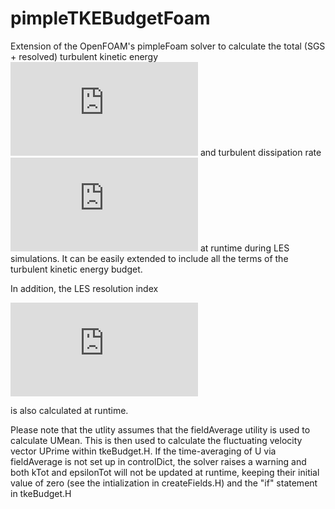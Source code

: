 # pimpleTKEBudgetFoam
Extension of the OpenFOAM's pimpleFoam solver to calculate the total (SGS + resolved) turbulent kinetic energy ![k](http://latex.codecogs.com/gif.latex?k) and turbulent dissipation rate ![$\varepsilon$](http://latex.codecogs.com/gif.latex?%24%5Cvarepsilon%24) at runtime during LES simulations. It can be easily extended to include all the terms of the turbulent kinetic energy budget.

In addition, the LES resolution index

![LES_{ResIndex}=\frac{k_{Res}}{k_{Res}+k_{SGS}}](http://latex.codecogs.com/gif.latex?LES_%7BResIndex%7D%3D%5Cfrac%7Bk_%7BRes%7D%7D%7Bk_%7BRes%7D&plus;k_%7BSGS%7D%7D)

is also calculated at runtime.

Please note that the utlity assumes that the fieldAverage utility is used to calculate UMean. This is then used to calculate the fluctuating velocity vector UPrime within tkeBudget.H.
If the time-averaging of U via fieldAverage is not set up in controlDict, the solver raises a warning and both kTot and epsilonTot will not be updated at runtime, keeping their initial value of zero (see the intialization in createFields.H) and the "if" statement in tkeBudget.H
